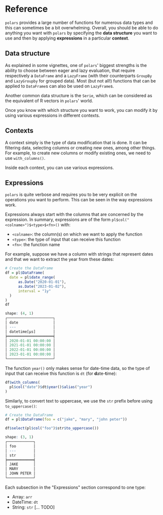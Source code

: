 # Reference
    
`polars` provides a large number of functions for numerous data types and this
can sometimes be a bit overwhelming. Overall, you should be able to do anything
you want with `polars` by specifying the **data structure** you want to use and 
then by applying **expressions** in a particular **context**.


## Data structure

As explained in some vignettes, one of `polars`' biggest strengths is the ability
to choose between eager and lazy evaluation, that require respectively a 
`DataFrame` and a `LazyFrame` (with their counterparts `GroupBy` and `LazyGroupby`
for grouped data). Most (but not all!) functions that can be applied to `DataFrame`s
can also be used on `LazyFrame`s.

Another common data structure is the `Serie`, which can be considered as the 
equivalent of R vectors in `polars`' world.

Once you know with which structure you want to work, you can modify it by using
various expressions in different contexts.



## Contexts

A context simply is the type of data modification that is done. It can be filtering
data, selecting columns or creating new ones, among other things. For example, to create new columns or modify existing ones, we need to use `with_columns()`.

Inside each context, you can use various expressions.



## Expressions

`polars` is quite verbose and requires you to be very explicit on the operations
you want to perform. This can be seen in the way expressions work.

Expressions always start with the columns that are concerned by the expression.
In summary, expressions are of the form `pl$col("<colname>")$<type>$<fn>()` with:

  * `<colname>`: the column(s) on which we want to apply the function
  * `<type>`: the type of input that can receive this function
  * `<fn>`: the function name

For example, suppose we have a column with strings that represent dates and that
we want to extract the year from these dates:

```r
# Create the DataFrame
df = pl$DataFrame(
  date = pl$date_range(
      as.Date("2020-01-01"),
      as.Date("2023-01-02"),
      interval = "1y"
  )
)
df

shape: (4, 1)
┌─────────────────────┐
│ date                │
│ ---                 │
│ datetime[μs]        │
╞═════════════════════╡
│ 2020-01-01 00:00:00 │
│ 2021-01-01 00:00:00 │
│ 2022-01-01 00:00:00 │
│ 2023-01-01 00:00:00 │
└─────────────────────┘
```

The function `year()` only makes sense for date-time data, so the type of input
that can receive this function is `dt` (for **d**ate-**t**ime):

```r
df$with_columns(
  pl$col("date")$dt$year()$alias("year")
)
```

Similarly, to convert text to uppercase, we use the `str` prefix before using
`to_uppercase()`:


```r
# Create the DataFrame
df = pl$DataFrame(foo = c("jake", "mary", "john peter"))

df$select(pl$col("foo")$str$to_uppercase())

shape: (3, 1)
┌────────────┐
│ foo        │
│ ---        │
│ str        │
╞════════════╡
│ JAKE       │
│ MARY       │
│ JOHN PETER │
└────────────┘
```

Each subsection in the "Expressions" section correspond to one type:

* Array: `arr`
* DateTime: `dt`
* String: `str`
[... TODO]

